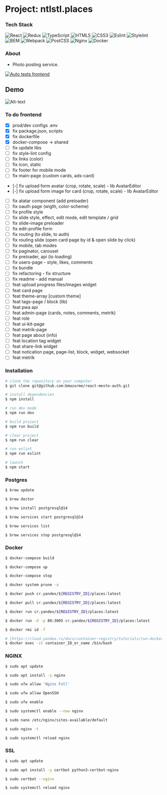 # Project: ntlstl.places
### Tech Stack
![React](https://img.shields.io/badge/-React-black?style=flat-square&logo=react)
![Redux](https://img.shields.io/badge/-Redux-black?style=flat-square&logo=redux)
![TypeScript](https://img.shields.io/badge/-TypeScript-black?style=flat-square&logo=typescript)
![HTML5](https://img.shields.io/badge/-HTML5-black?style=flat-square&logo=html5&logoColor=white)
![CSS3](https://img.shields.io/badge/-CSS3-black?style=flat-square&logo=css3)
![Eslint](https://img.shields.io/badge/-Eslint-black?style=flat-square&logo=eslint)
![Stylelint](https://img.shields.io/badge/-Stylelint-black?style=flat-square&logo=stylelint)
![BEM](https://img.shields.io/badge/-BEM-black?style=flat-square&logo=bem)
![Webpack](https://img.shields.io/badge/-Webpack-black?style=flat-square&logo=webpack)
![PostCSS](https://img.shields.io/badge/-PostCSS-black?style=flat-square&logo=postcss)
![Nginx](https://img.shields.io/badge/-Nginx-black?style=flat-square&logo=nginx)
![Docker](https://img.shields.io/badge/-Docker-black?style=flat-square&logo=docker)


### About
* Photo posting service.

[![Auto tests frontend](https://github.com/bmazurme/ntlstl.mesto/actions/workflows/frontend.js.yml/badge.svg)](https://github.com/bmazurme/ntlstl.mesto/actions/workflows/frontend.js.yml)

## Demo

![Alt-text](https://github.com/bmazurme/ntlstl.mesto/blob/main/src/images/places.png "demo")

### To do frontend
- [X] prod/dev configs .env
- [X] fix package.json, scripts
- [X] fix dockerfile
- [X] docker-compose -> shared
- [ ] fix update libs
- [ ] fix style-lint config
- [ ] fix links (color)
- [ ] fix icon, static
- [ ] fix footer for mobile mode
- [ ] fix main-page (custom cards, ads-card)
- [-] fix upload form avatar (crop, rotate, scale) - lib AvatarEditor
- [-] fix upload form image for card (crop, rotate, scale) - lib AvatarEditor
- [ ] fix atatar component (add preloader)
- [ ] fix oauth page (wigth, color-scheme)
- [ ] fix profile style
- [ ] fix slide style, effect, edit mode, edit template / grid
- [ ] fix slide-image preloader
- [ ] fix edit-profile form
- [ ] fix routing (to slide, to auth)
- [ ] fix routing slide (open card page by id & open slide by click) 
- [ ] fix mobile, tab modes
- [ ] fix paginator, carousel
- [ ] fix preloader, api (is-loading)
- [ ] fix users-page - style, likes, comments
- [ ] fix bundle
- [ ] fix refactoring - fix structure
- [ ] fix readme - add manual
- [ ] feat upload progress files/images widget
- [ ] feat card page
- [ ] feat theme-array [custom theme]
- [ ] feat tags-page / block (lib)
- [ ] feat pwa api
- [ ] feat admin-page (cards, notes, comments, metrik)
- [ ] feat role
- [ ] feat ui-kit-page
- [ ] feat metrik-page
- [ ] feat page about (info)
- [ ] feat location tag widget
- [ ] feat share-link widget
- [ ] feat notication page, page-list, block, widget, websocket
- [ ] feat metrik

### Installation
```bash
# clone the repository on your computer
$ git clone git@github.com:bmazurme/react-mesto-auth.git

# install dependencies
$ npm install

# run dev mode
$ npm run dev

# build project
$ npm run build

# clear project
$ npm run clear

# run eslint
$ npm run eslint

# launch
$ npm start
```

### Postgres

```bash
$ brew update

$ brew doctor

$ brew install postgresql@14

$ brew services start postgresql@14

$ brew services list

$ brew services stop postgresql@14
```

### Docker

```bash
$ docker-compose build

$ docker-compose up

$ docker-compose stop

$ docker system prune -a

$ docker push cr.yandex/${REGISTRY_ID}/places:latest

$ docker pull cr.yandex/${REGISTRY_ID}/places:latest

$ docker run cr.yandex/${REGISTRY_ID}/places:latest

$ docker run -d -p 80:3005 cr.yandex/${REGISTRY_ID}/places:latest

$ docker rmi id -f

# [https://cloud.yandex.ru/docs/container-registry/tutorials/run-docker-on-vm#before-begin](https://cloud.yandex.ru/docs/container-registry/tutorials/run-docker-on-vm#before-begin)
$ docker exec -it container_ID_or_name /bin/bash

```

### NGINX

```bash
$ sudo apt update

$ sudo apt install -y nginx

$ sudo ufw allow 'Nginx Full'

$ sudo ufw allow OpenSSH

$ sudo ufw enable

$ sudo systemctl enable --now nginx

$ sudo nano /etc/nginx/sites-available/default

$ sudo nginx -t

$ sudo systemctl reload nginx
```

### SSL

```bash
$ sudo apt update

$ sudo apt install -y certbot python3-certbot-nginx

$ sudo certbot --nginx

$ sudo systemctl reload nginx
```
